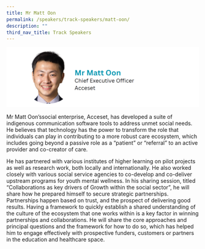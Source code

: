 ```yaml
---
title: Mr Matt Oon
permalink: /speakers/track-speakers/matt-oon/
description: ""
third_nav_title: Track Speakers
---
```

<div style="display: flex; flex-wrap: wrap;">
  <div style="flex-basis: 100%; max-width: 100%;">
    <img alt="track speakers 1" src="/images/SpeakersPhoto/mattoon.png">
  </div>
	</div>
	
Mr Matt Oon’ssocial enterprise, Acceset, has developed a suite of indigenous communication software tools to address unmet social needs. He believes that technology has the power to transform the role that individuals can play in contributing to a more robust care ecosystem, which includes going beyond a passive role as a “patient” or “referral” to an active provider and co-creator of care. 
	
He has partnered with various institutes of higher learning on pilot projects as well as research work, both locally and internationally. He also worked closely with various social service agencies to co-develop and co-deliver upstream programs for youth mental wellness.
In his sharing session, titled “Collaborations as key drivers of Growth within the social sector”, he will share how he prepared himself to secure strategic partnerships. Partnerships happen based on trust, and the prospect of delivering good results. Having a framework to quickly establish a shared understanding of the culture of the ecosystem that one works within is a key factor in winning partnerships and collaborations. He will share the core approaches and principal questions and the framework for how to do so, which has helped him to engage effectively with prospective funders, customers or partners in the education and healthcare space.